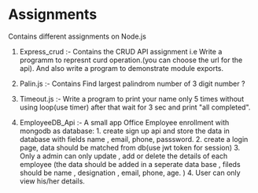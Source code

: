 # Assignments
Contains different assignments on Node.js

1. Express_crud :- Contains the CRUD API assignment i.e Write a programm  to represnt curd operation.(you can choose the url for the api).
                       And also write a program to demonstrate module exports. 
                       
2. Palin.js :- Contains Find largest palindrom number  of 3 digit number ?

3. Timeout.js :- Write a program to print your name only 5 times without using loop(use timer)  after that wait for 3 sec and print "all completed".

4. EmployeeDB_Api :- A small app Office Employee enrollment with mongodb as database:
                        1. create sign up api and store the data in database with fields name , email, phone, passsword.
                        2. create  a login page, data should be matched from db(use jwt token for session)
                        3. Only a admin can only update , add or delete the details of each employee (the data should be added in a seperate data base , fileds                                  should be name , designation , email, phone, age. )
                        4. User can only view his/her details.                    
